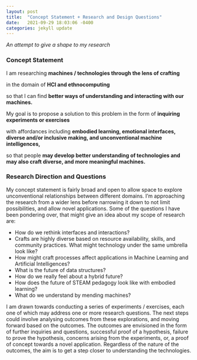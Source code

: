 ```yaml
---
layout: post
title:  "Concept Statement + Research and Design Questions"
date:   2021-09-29 18:03:06 -0400
categories: jekyll update
---
```


_An attempt to give a shape to my research_
 
### Concept Statement

I am researching **machines / technologies through the lens of crafting**

in the domain of **HCI and ethnocomputing** 

so that I can find **better ways of understanding and interacting with our machines.**

My goal is to propose a solution to this problem in the form of **inquiring experiments or exercises** 

with affordances including **embodied learning, emotional interfaces, diverse and/or inclusive making, and unconventional machine intelligences,**

so that people **may develop better understanding of technologies and may also craft diverse, and more meaningful machines.**



### Research Direction and Questions
My concept statement is fairly broad and open to allow space to explore unconventional relationships between different domains. I’m approaching the research from a wider lens before narrowing it down to not limit possibilities, and allow novel applications. Some of the questions I have been pondering over, that might give an idea about my scope of research are:
- How do we rethink interfaces and interactions?
- Crafts are highly diverse based on resource availability, skills, and community practices. What might technology under the same umbrella look like? 
- How might craft processes affect applications in Machine Learning and Artificial Intelligences?
- What is the future of data structures? 
- How do we really feel about a hybrid future?
- How does the future of STEAM pedagogy look like with embodied learning?
- What do we understand by mending machines?

I am drawn towards conducting a series of experiments / exercises, each one of which may address one or more research questions. The next steps could involve analysing outcomes from these explorations, and moving forward based on the outcomes. The outcomes are envisioned in the form of further inquiries and questions, successful proof of a hypothesis, failure to prove the hypothesis, concerns arising from the experiments, or, a proof of concept towards a novel application. Regardless of the nature of the outcomes, the aim is to get a step closer to understanding the technologies. 
